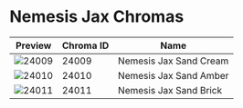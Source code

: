 # Nemesis Jax Chromas

| Preview | Chroma ID | Name |
|---------|-----------|------|
| ![24009](https://raw.communitydragon.org/latest/plugins/rcp-be-lol-game-data/global/default/v1/champion-chroma-images/24/24009.png) | 24009 | Nemesis Jax Sand Cream |
| ![24010](https://raw.communitydragon.org/latest/plugins/rcp-be-lol-game-data/global/default/v1/champion-chroma-images/24/24010.png) | 24010 | Nemesis Jax Sand Amber |
| ![24011](https://raw.communitydragon.org/latest/plugins/rcp-be-lol-game-data/global/default/v1/champion-chroma-images/24/24011.png) | 24011 | Nemesis Jax Sand Brick |